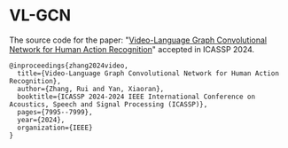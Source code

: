 # VL-GCN

The source code for the paper: "[Video-Language Graph Convolutional Network for Human Action Recognition](https://ieeexplore.ieee.org/abstract/document/10445852)" accepted in ICASSP 2024.
```
@inproceedings{zhang2024video,
  title={Video-Language Graph Convolutional Network for Human Action Recognition},
  author={Zhang, Rui and Yan, Xiaoran},
  booktitle={ICASSP 2024-2024 IEEE International Conference on Acoustics, Speech and Signal Processing (ICASSP)},
  pages={7995--7999},
  year={2024},
  organization={IEEE}
}
```
